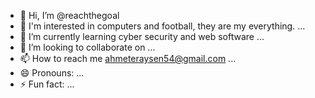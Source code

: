- 👋 Hi, I’m @reachthegoal
- 👀 I'm interested in computers and football, they are my everything. ...
- 🌱 I’m currently learning cyber security and web software ...
- 💞️ I’m looking to collaborate on ...
- 📫 How to reach me ahmeteraysen54@gmail.com ...
- 😄 Pronouns: ...
- ⚡ Fun fact: ...

<!---
reachthegoal/reachthegoal is a ✨ special ✨ repository because its `README.md` (this file) appears on your GitHub profile.
You can click the Preview link to take a look at your changes.
--->
